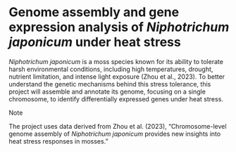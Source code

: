 # Genome assembly and gene expression analysis of *Niphotrichum japonicum* under heat stress

*Niphotrichum japonicum* is a moss species known for its ability to tolerate harsh environmental conditions, including high temperatures, drought, nutrient limitation, and intense light exposure (Zhou et al., 2023). To better understand the genetic mechanisms behind this stress tolerance, this project will assemble and annotate its genome, focusing on a single chromosome, to identify differentially expressed genes under heat stress.


> [!NOTE]
> The project uses data derived from Zhou et al. (2023), “Chromosome-level genome assembly of *Niphotrichum japonicum* provides new insights into heat stress responses in mosses.”

